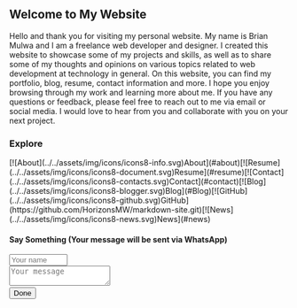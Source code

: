 ## Welcome to My Website

Hello and thank you for visiting my personal website. My name is Brian Mulwa and I am a freelance web developer and
designer. I created this website to showcase some of my projects and skills, as well as to share some of my thoughts and
opinions on various topics related to web development at technology in general. On this website, you can find my portfolio, blog, resume, contact
information and more. I hope you enjoy browsing through my work and learning more about me. If you have any questions or
feedback, please feel free to reach out to me via email or social media. I would love to hear from you and collaborate
with you on your next project.

### Explore
<div class="d-flex justify-content-center">
    <div class="col d-flex justify-content-center home">
        <md-block>
            [![About](../../assets/img/icons/icons8-info.svg)About](#about)[![Resume](../../assets/img/icons/icons8-document.svg)Resume](#resume)[![Contact](../../assets/img/icons/icons8-contacts.svg)Contact](#contact)[![Blog](../../assets/img/icons/icons8-blogger.svg)Blog](#Blog)[![GitHub](../../assets/img/icons/icons8-github.svg)GitHub](https://github.com/HorizonsMW/markdown-site.git)[![News](../../assets/img/icons/icons8-news.svg)News](#news)                   
        </md-block>
    </div>
</div>

#### Say Something (Your message will be sent via WhatsApp)
<div class="d-grid m-2">
    <div class="col d-flex justify-content-center m-2 p-2 ">
     <input class="rounded-pill w-50 p-2" type="text" id="name" name="name" required minlength="4" maxlength="8" size="10" placeholder="Your name">
    </div>
    <div class="col d-flex justify-content-center m-2 p-2">
      <textarea class="rounded-3 w-50 p-2" type="text" id="message" name="message" required minlength="10" size="12" placeholder="Your message"></textarea>
    </div>
     <div class="col d-flex justify-content-center m-2 p-2 home">
        <button id="done" class="bg-success rounded-pill border-0 px-5 bg-opacity-75 text-light m-2" onclick="sendMessage()">Done</button>
    </div>
   
</div>




